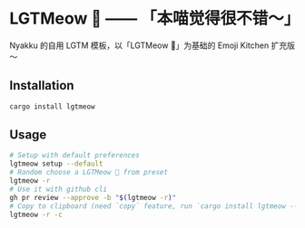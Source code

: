 # LGTMeow 🐾 —— 「本喵觉得很不错～」

Nyakku 的自用 LGTM 模板，以「LGTMeow 🐾」为基础的 Emoji Kitchen 扩充版～

## Installation

```bash
cargo install lgtmeow
```

## Usage

```bash
# Setup with default preferences
lgtmeow setup --default
# Random choose a LGTMeow 🐾 from preset
lgtmeow -r
# Use it with github cli
gh pr review --approve -b "$(lgtmeow -r)"
# Copy to clipboard (need `copy` feature, run `cargo install lgtmeow --features copy` to enable it)
lgtmeow -r -c
```
